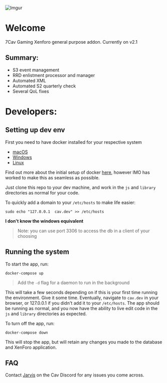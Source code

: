 ![Imgur](http://i.imgur.com/TbKz8R9.jpg)

# Welcome

7Cav Gaming Xenforo general purpose addon. Currently on v2.1

## Summary:

- S3 event management
- RRD enlistment processor and manager
- Automated XML
- Automated S2 quarterly check
- Several QoL fixes

# Developers:

## Setting up dev env

First you need to have docker installed for your respective system

- [macOS](https://docs.docker.com/docker-for-mac/)
- [Windows](https://docs.docker.com/docker-for-windows/)
- [Linux](https://docs.docker.com/engine/installation/linux/ubuntu/)

Find out more about the initial setup of docker [here](https://docs.docker.com/get-started/), however IMO has worked to make this as seamless as possible.

Just clone this repo to your dev machine, and work in the `js` and `library` directories as normal for your code.

To quickly add a domain to your `/etc/hosts` to make life easier:

```
sudo echo "127.0.0.1  cav.dev" >> /etc/hosts
```

**I don't know the windows equivalent**

> Note: you can use port 3306 to access the db in a client of your choosing

## Running the system

To start the app, run:

```
docker-compose up
```

> Add the `-d` flag for a daemon to run in the background

This will take a few seconds depending on if this is your first time running the environment. Give it some time. Eventually, navigate to `cav.dev` in your browser, or 127.0.0.1 if you didn't add it to your `/etc/hosts`. The app should be running as normal, and you now have the ability to live edit code in the `js` and `library` directories as expected.

To turn off the app, run:

```
docker-compose down
```

This will stop the app, but will retain any changes you made to the database and XenForo application.

## FAQ

Contact [Jarvis](https://7cav.us/members/jarvis-a.13/) on the Cav Discord for any issues you come across.
